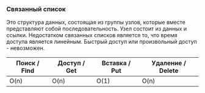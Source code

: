### Связанный список
Это структура данных, состоящая из группы узлов, которые вместе представляют собой последовательность.
Узел состоит из данных и ссылки.
Недостатком связанных списков является то, что время доступа является линейным.
Быстрый доступ или произвольный доступ - невозможен.

| Поиск / Find | Доступ / Get | Вставка / Put | Удаление / Delete |
|--------------|--------------|---------------|-------------------|
| O(n)         | O(n)         | O(1)          | O(n)              |